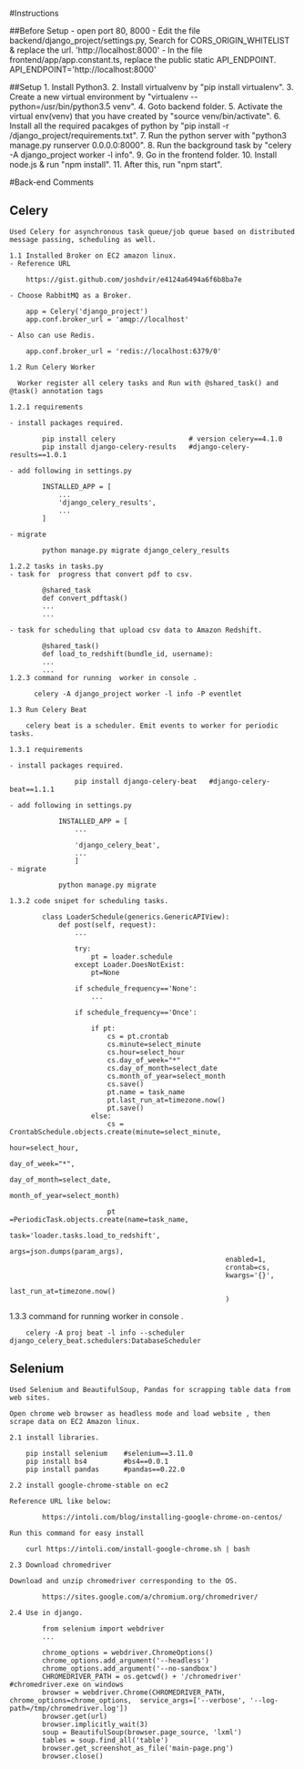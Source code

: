 #Instructions


##Before Setup
    - open port 80, 8000
    - Edit the file backend/django_project/settings.py,  Search for CORS_ORIGIN_WHITELIST & replace the url.
      'http://localhost:8000'
    - In the file frontend/app/app.constant.ts, replace the public static API_ENDPOINT.
      API_ENDPOINT='http://localhost:8000'

##Setup 
    1. Install Python3.
    2. Install virtualvenv by "pip install virtualenv".
    3. Create a new virtual environment by "virtualenv --python=/usr/bin/python3.5 venv".
    4. Goto backend folder.
    5. Activate the virtual env(venv) that you have created  by "source venv/bin/activate".
    6. Install all the required pacakges of python by "pip install -r /django_project/requirements.txt".
    7. Run the python server with "python3 manage.py runserver 0.0.0.0:8000".
    8. Run the background task by "celery -A django_project worker -l info".
    9. Go in the frontend folder.
    10. Install node.js & run "npm install".
    11. After this, run "npm start".



#Back-end Comments

## Celery

    Used Celery for asynchronous task queue/job queue based on distributed message passing, scheduling as well.

    1.1 Installed Broker on EC2 amazon linux.
    - Reference URL

        https://gist.github.com/joshdvir/e4124a6494a6f6b8ba7e

    - Choose RabbitMQ as a Broker.

        app = Celery('django_project')
        app.conf.broker_url = 'amqp://localhost'

    - Also can use Redis.

        app.conf.broker_url = 'redis://localhost:6379/0'

    1.2 Run Celery Worker

      Worker register all celery tasks and Run with @shared_task() and @task() annotation tags

    1.2.1 requirements

    - install packages required.

            pip install celery                  # version celery==4.1.0
            pip install django-celery-results   #django-celery-results==1.0.1

    - add following in settings.py

            INSTALLED_APP = [
                ...
                'django_celery_results',
                ...
            ]

    - migrate

            python manage.py migrate django_celery_results

    1.2.2 tasks in tasks.py
    - task for  progress that convert pdf to csv.

            @shared_task
            def convert_pdftask()
            ...
            ...

    - task for scheduling that upload csv data to Amazon Redshift.

            @shared_task()
            def load_to_redshift(bundle_id, username):
            ...
            ...
    1.2.3 command for running  worker in console .

          celery -A django_project worker -l info -P eventlet

    1.3 Run Celery Beat

        celery beat is a scheduler. Emit events to worker for periodic tasks.

    1.3.1 requirements

    - install packages required.

                    pip install django-celery-beat   #django-celery-beat==1.1.1

    - add following in settings.py

                INSTALLED_APP = [
                    ...

                    'django_celery_beat',
                    ...
                    ]
    - migrate

                python manage.py migrate

    1.3.2 code snipet for scheduling tasks.

            class LoaderSchedule(generics.GenericAPIView):
                def post(self, request):
                    ...

                    try:
                        pt = loader.schedule
                    except Loader.DoesNotExist:
                        pt=None

                    if schedule_frequency=='None':
                        ...

                    if schedule_frequency=='Once':

                        if pt:
                            cs = pt.crontab
                            cs.minute=select_minute
                            cs.hour=select_hour
                            cs.day_of_week="*"
                            cs.day_of_month=select_date
                            cs.month_of_year=select_month
                            cs.save()
                            pt.name = task_name
                            pt.last_run_at=timezone.now()
                            pt.save()
                        else:
                            cs = CrontabSchedule.objects.create(minute=select_minute,
                                                           hour=select_hour,
                                                           day_of_week="*",
                                                           day_of_month=select_date,
                                                           month_of_year=select_month)

                            pt =PeriodicTask.objects.create(name=task_name,
                                                         task='loader.tasks.load_to_redshift',
                                                         args=json.dumps(param_args),
                                                         enabled=1,
                                                         crontab=cs,
                                                         kwargs='{}',
                                                         last_run_at=timezone.now()
                                                         )



   1.3.3 command for running  worker in console .

        celery -A proj beat -l info --scheduler django_celery_beat.schedulers:DatabaseScheduler

## Selenium

    Used Selenium and BeautifulSoup, Pandas for scrapping table data from web sites.

    Open chrome web browser as headless mode and load website , then scrape data on EC2 Amazon linux.

    2.1 install libraries.

        pip install selenium    #selenium==3.11.0
        pip install bs4         #bs4==0.0.1
        pip install pandas      #pandas==0.22.0

    2.2 install google-chrome-stable on ec2

    Reference URL like below:

            https://intoli.com/blog/installing-google-chrome-on-centos/

    Run this command for easy install

        curl https://intoli.com/install-google-chrome.sh | bash

    2.3 Download chromedriver

    Download and unzip chromedriver corresponding to the OS.

            https://sites.google.com/a/chromium.org/chromedriver/

    2.4 Use in django.

            from selenium import webdriver
            ...

            chrome_options = webdriver.ChromeOptions()
            chrome_options.add_argument('--headless')
            chrome_options.add_argument('--no-sandbox')
            CHROMEDRIVER_PATH = os.getcwd() + '/chromedriver' #chromedriver.exe on windows
            browser = webdriver.Chrome(CHROMEDRIVER_PATH, chrome_options=chrome_options,  service_args=['--verbose', '--log-path=/tmp/chromedriver.log'])
            browser.get(url)
            browser.implicitly_wait(3)
            soup = BeautifulSoup(browser.page_source, 'lxml')
            tables = soup.find_all('table')
            browser.get_screenshot_as_file('main-page.png')
            browser.close()
